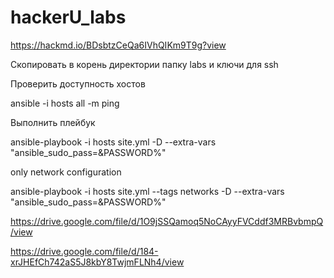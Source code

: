 # hackerU_labs

https://hackmd.io/BDsbtzCeQa6IVhQIKm9T9g?view

Скопировать в корень директории папку labs и ключи для ssh

Проверить доступность хостов

ansible -i hosts all -m ping

Выполнить плейбук

ansible-playbook -i hosts site.yml -D --extra-vars "ansible_sudo_pass=&PASSWORD%"

only network configuration

ansible-playbook -i hosts site.yml --tags networks -D --extra-vars "ansible_sudo_pass=&PASSWORD%"



https://drive.google.com/file/d/1O9jSSQamoq5NoCAyyFVCddf3MRBvbmpQ/view

https://drive.google.com/file/d/184-xrJHEfCh742aS5J8kbY8TwjmFLNh4/view

